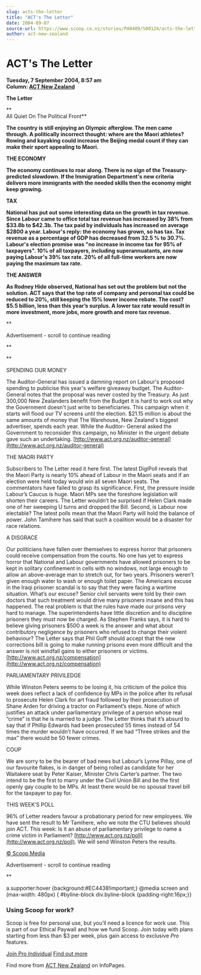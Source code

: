 ```yaml
---
slug: acts-the-letter
title: "ACT's The Letter"
date: 2004-09-07
source-url: https://www.scoop.co.nz/stories/PA0409/S00124/acts-the-letter.htm
author: act-new-zealand
---
```

ACT's The Letter
================

**Tuesday, 7 September 2004, 8:57 am**  
**Column: [ACT New Zealand](https://info.scoop.co.nz/ACT_New_Zealand)**

**The Letter**

**  
All Quiet On The Political Front**

**The country is still enjoying an Olympic afterglow. The men came through. A politically incorrect thought: where are the Maori athletes? Rowing and kayaking could increase the Beijing medal count if they can make their sport appealing to Maori.**

**THE ECONOMY**

**The economy continues to roar along. There is no sign of the Treasury-predicted slowdown. If the Immigration Department's new criteria delivers more immigrants with the needed skills then the economy might keep growing.**

**TAX**

**National has put out some interesting data on the growth in tax revenue. Since Labour came to office total tax revenue has increased by 38% from $33.8b to $42.3b. The tax paid by individuals has increased on average $2800 a year. Labour's reply: the economy has grown, so has tax. Tax revenue as a percentage of GDP has decreased from 32.5 % to 30.7%. Labour's election promise was "no increase in income tax for 95% of taxpayers". 10% of all taxpayers, including superannuatants, are now paying Labour's 39% tax rate. 20% of all full-time workers are now paying the maximum tax rate.**

**THE ANSWER**

**As Rodney Hide observed, National has set out the problem but not the solution. ACT says that the top rate of company and personal tax could be reduced to 20%, still keeping the 15% lower income rebate. The cost? $5.5 billion, less than this year’s surplus. A lower tax rate would result in more investment, more jobs, more growth and more tax revenue.**

**

Advertisement - scroll to continue reading











**

**

SPENDING OUR MONEY

The Auditor-General has issued a damning report on Labour's proposed spending to publicise this year's welfare giveaway budget. The Auditor-General notes that the proposal was never costed by the Treasury. As just 300,000 New Zealanders benefit from the Budget it is hard to work out why the Government doesn't just write to beneficiaries. This campaign when it starts will flood our TV screens until the election. $21.15 million is about the same amounts of money that The Warehouse, New Zealand's biggest advertiser, spends each year. While the Auditor- General asked the Government to reconsider this campaign, no Minister in the urgent debate gave such an undertaking. [http://www.act.org.nz/auditor-general](http://www.act.org.nz/auditor-general)

THE MAORI PARTY

Subscribers to The Letter read it here first. The latest DigiPoll reveals that the Maori Party is nearly 10% ahead of Labour in the Maori seats and if an election were held today would win all seven Maori seats. The commentators have failed to grasp its significance. First, the pressure inside Labour’s Caucus is huge. Maori MPs see the foreshore legislation will shorten their careers. The Letter wouldn’t be surprised if Helen Clark made one of her sweeping U turns and dropped the Bill. Second, is Labour now electable? The latest polls mean that the Maori Party will hold the balance of power. John Tamihere has said that such a coalition would be a disaster for race relations.

A DISGRACE

Our politicians have fallen over themselves to express horror that prisoners could receive compensation from the courts. No one has yet to express horror that National and Labour governments have allowed prisoners to be kept in solitary confinement in cells with no windows, not large enough to allow an above-average man to stretch out, for two years. Prisoners weren’t given enough water to wash or enough toilet paper. The Americans excuse in the Iraqi prisoner scandal is to say that they were facing a wartime situation. What’s our excuse? Senior civil servants were told by their own doctors that such treatment would drive many prisoners insane and this has happened. The real problem is that the rules have made our prisons very hard to manage. The superintendents have little discretion and to discipline prisoners they must now be charged. As Stephen Franks says, it is hard to believe giving prisoners $500 a week is the answer and what about contributory negligence by prisoners who refused to change their violent behaviour? The Letter says that Phil Goff should accept that the new corrections bill is going to make running prisons even more difficult and the answer is not windfall gains to either prisoners or victims. [http://www.act.org.nz/compensation](http://www.act.org.nz/compensation)

PARLIAMENTARY PRIVILEDGE

While Winston Peters seems to be losing it, his criticism of the police this week does reflect a lack of confidence by MPs in the police after its refusal to prosecute Helen Clark for art fraud followed by their prosecution of Shane Arden for driving a tractor on Parliament’s steps. None of which justifies an attack under parliamentary privilege of a person whose real “crime” is that he is married to a judge. The Letter thinks that it’s absurd to say that if Phillip Edwards had been prosecuted 55 times instead of 54 times the murder wouldn’t have occurred. If we had “Three strikes and the max” there would be 50 fewer crimes.

COUP

We are sorry to be the bearer of bad news but Labour’s Lynne Pillay, one of our favourite flakes, is in danger of being rolled as candidate for her Waitakere seat by Peter Kaiser, Minister Chris Carter’s partner. The two intend to be the first to marry under the Civil Union Bill and be the first openly gay couple to be MPs. At least there would be no spousal travel bill for the taxpayer to pay for.

THIS WEEK’S POLL

96% of Letter readers favour a probationary period for new employees. We have sent the result to Mr Tamihere, who we note the CTU believes should join ACT. This week: Is it an abuse of parliamentary privilege to name a crime victim in Parliament? [http://www.act.org.nz/poll](http://www.act.org.nz/poll). We will send Winston Peters the results.

[© Scoop Media](http://www.scoop.co.nz/about/terms.html)  

Advertisement - scroll to continue reading





**

a.supporter:hover {background:#EC4438!important;} @media screen and (max-width: 480px) { #byline-block div.byline-block {padding-right:16px;}}

### Using Scoop for work?

Scoop is free for personal use, but you’ll need a licence for work use. This is part of our Ethical Paywall and how we fund Scoop. Join today with plans starting from less than $3 per week, plus gain access to exclusive _Pro_ features.  
  
[Join Pro Individual](https://pro.scoop.co.nz/Individual/?from=ProIn24) [Find out more](https://pro.scoop.co.nz/using-scoop-for-work/?from=ProIn24)

Find more from [ACT New Zealand](https://info.scoop.co.nz/ACT_New_Zealand) on InfoPages.